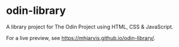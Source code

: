 # odin-library

A library project for The Odin Project using HTML, CSS & JavaScript.

For a live preview, see https://mhjarvis.github.io/odin-library/.
